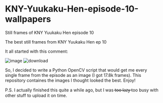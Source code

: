 # KNY-Yuukaku-Hen-episode-10-wallpapers
Still frames of KNY Yuukaku Hen episode 10

The best still frames from KNY Yuukaku Hen ep 10

It all started with this comment:

![image](https://user-images.githubusercontent.com/77671045/159865906-55f13c3c-e43a-4fc7-a530-935a4a78507f.png)
![download](https://user-images.githubusercontent.com/77671045/159865967-1656ccb6-4355-48a7-970e-c2eb69cfd01f.jpg)

So, I decided to write a Python OpenCV script that would get me every single frame from the episode as an image (I got 17.8k frames).
This repository containes the images I thought looked the best. Enjoy!

P.S. I actually finished this quite a while ago, but I was t̶o̶o̶ ̶l̶a̶z̶y̶ too busy with other stuff to upload it on time.
